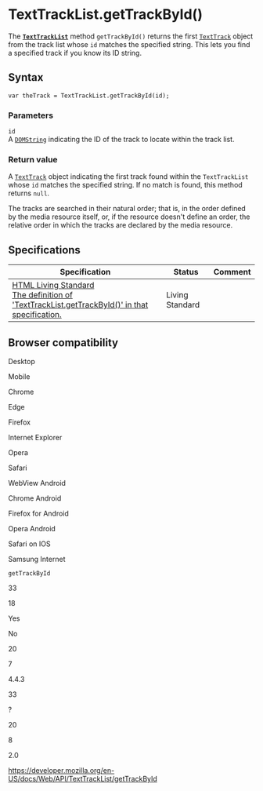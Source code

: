 TextTrackList.getTrackById()
============================

The **[`TextTrackList`](../texttracklist)** method `getTrackById()` returns the first [`TextTrack`](../texttrack) object from the track list whose `id` matches the specified string. This lets you find a specified track if you know its ID string.

Syntax
------

    var theTrack = TextTrackList.getTrackById(id);

### Parameters

`id`  
A [`DOMString`](../domstring) indicating the ID of the track to locate within the track list.

### Return value

A [`TextTrack`](../texttrack) object indicating the first track found within the `TextTrackList` whose `id` matches the specified string. If no match is found, this method returns `null`.

The tracks are searched in their natural order; that is, in the order defined by the media resource itself, or, if the resource doesn't define an order, the relative order in which the tracks are declared by the media resource.

Specifications
--------------

<table><thead><tr class="header"><th>Specification</th><th>Status</th><th>Comment</th></tr></thead><tbody><tr class="odd"><td><a href="https://html.spec.whatwg.org/multipage/#dom-texttracklist-gettrackbyid">HTML Living Standard<br />
<span class="small">The definition of 'TextTrackList.getTrackById()' in that specification.</span></a></td><td><span class="spec-living">Living Standard</span></td><td></td></tr></tbody></table>

Browser compatibility
---------------------

Desktop

Mobile

Chrome

Edge

Firefox

Internet Explorer

Opera

Safari

WebView Android

Chrome Android

Firefox for Android

Opera Android

Safari on IOS

Samsung Internet

`getTrackById`

33

18

Yes

No

20

7

4.4.3

33

?

20

8

2.0

<a href="https://developer.mozilla.org/en-US/docs/Web/API/TextTrackList/getTrackById" class="_attribution-link">https://developer.mozilla.org/en-US/docs/Web/API/TextTrackList/getTrackById</a>
